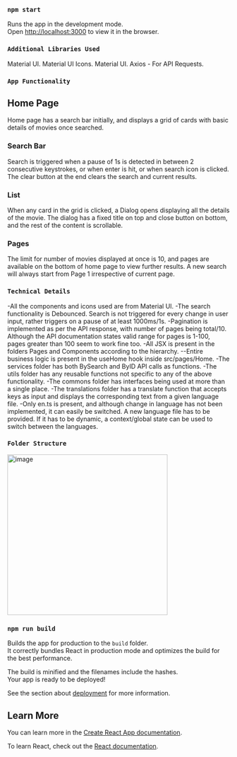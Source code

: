 ### `npm start`

Runs the app in the development mode.\
Open [http://localhost:3000](http://localhost:3000) to view it in the browser.

### `Additional Libraries Used`
Material UI.
Material UI Icons.
Material UI.
Axios - For API Requests.

### `App Functionality`

## Home Page
Home page has a search bar initially, and displays a grid of cards with basic details of movies once searched.

### Search Bar
Search is triggered when a pause of 1s is detected in between 2 consecutive keystrokes, or when enter is hit, or when search icon is clicked.
The clear button at the end clears the search and current results.

### List
When any card in the grid is clicked, a Dialog opens displaying all the details of the movie. The dialog has a fixed title on top and close button on bottom, and the rest of the content is scrollable.

### Pages
The limit for number of movies displayed at once is 10, and pages are available on the bottom of home page to view further results.
A new search will always start from Page 1 irrespective of current page.

### `Technical Details`
-All the components and icons used are from Material UI.
-The search functionality is Debounced. Search is not triggered for every change in user input, rather triggers on a pause of at least 1000ms/1s.
-Pagination is implemented as per the API response, with number of pages being total/10. Although the API documentation states valid range for pages is 1-100, pages greater than 100 seem to work fine too.
-All JSX is present in the folders Pages and Components according to the hierarchy.
--Entire business logic is present in the useHome hook inside src/pages/Home.
-The services folder has both BySearch and ByID API calls as functions.
-The utils folder has any reusable functions not specific to any of the above functionality.
-The commons folder has interfaces being used at more than a single place.
-The translations folder has a translate function that accepts keys as input and displays the corresponding text from a given language file.
-Only en.ts is present, and although change in language has not been implemented, it can easily be switched. A new language file has to be provided. If it has to be dynamic, a context/global state can be used to switch between the languages.


### `Folder Structure`
<img width="363" alt="image" src="https://user-images.githubusercontent.com/41099525/230244071-e1b82069-b814-4e90-8846-212ffb0edc1e.png">


### `npm run build`

Builds the app for production to the `build` folder.\
It correctly bundles React in production mode and optimizes the build for the best performance.

The build is minified and the filenames include the hashes.\
Your app is ready to be deployed!

See the section about [deployment](https://facebook.github.io/create-react-app/docs/deployment) for more information.

## Learn More

You can learn more in the [Create React App documentation](https://facebook.github.io/create-react-app/docs/getting-started).

To learn React, check out the [React documentation](https://reactjs.org/).
